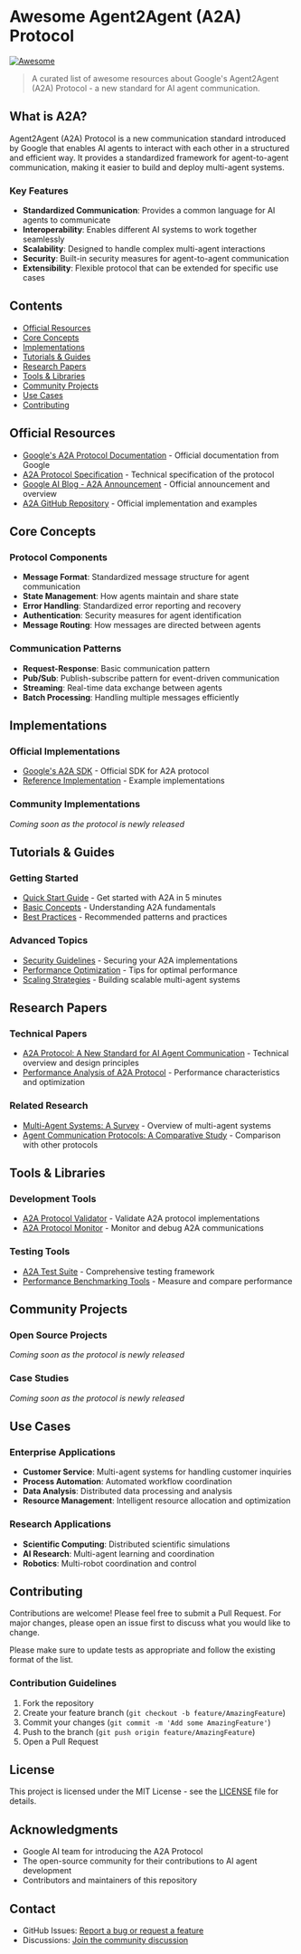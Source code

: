 # Awesome Agent2Agent (A2A) Protocol

[![Awesome](https://awesome.re/badge.svg)](https://awesome.re)

> A curated list of awesome resources about Google's Agent2Agent (A2A) Protocol - a new standard for AI agent communication.

## What is A2A?

Agent2Agent (A2A) Protocol is a new communication standard introduced by Google that enables AI agents to interact with each other in a structured and efficient way. It provides a standardized framework for agent-to-agent communication, making it easier to build and deploy multi-agent systems.

### Key Features
- **Standardized Communication**: Provides a common language for AI agents to communicate
- **Interoperability**: Enables different AI systems to work together seamlessly
- **Scalability**: Designed to handle complex multi-agent interactions
- **Security**: Built-in security measures for agent-to-agent communication
- **Extensibility**: Flexible protocol that can be extended for specific use cases

## Contents

- [Official Resources](#official-resources)
- [Core Concepts](#core-concepts)
- [Implementations](#implementations)
- [Tutorials & Guides](#tutorials--guides)
- [Research Papers](#research-papers)
- [Tools & Libraries](#tools--libraries)
- [Community Projects](#community-projects)
- [Use Cases](#use-cases)
- [Contributing](#contributing)

## Official Resources

- [Google's A2A Protocol Documentation](https://ai.google.dev/docs/a2a_protocol) - Official documentation from Google
- [A2A Protocol Specification](https://ai.google.dev/docs/a2a_protocol_spec) - Technical specification of the protocol
- [Google AI Blog - A2A Announcement](https://ai.googleblog.com/2024/03/announcing-agent2agent-protocol.html) - Official announcement and overview
- [A2A GitHub Repository](https://github.com/google/a2a-protocol) - Official implementation and examples

## Core Concepts

### Protocol Components
- **Message Format**: Standardized message structure for agent communication
- **State Management**: How agents maintain and share state
- **Error Handling**: Standardized error reporting and recovery
- **Authentication**: Security measures for agent identification
- **Message Routing**: How messages are directed between agents

### Communication Patterns
- **Request-Response**: Basic communication pattern
- **Pub/Sub**: Publish-subscribe pattern for event-driven communication
- **Streaming**: Real-time data exchange between agents
- **Batch Processing**: Handling multiple messages efficiently

## Implementations

### Official Implementations
- [Google's A2A SDK](https://github.com/google/a2a-protocol/tree/main/sdk) - Official SDK for A2A protocol
- [Reference Implementation](https://github.com/google/a2a-protocol/tree/main/examples) - Example implementations

### Community Implementations
*Coming soon as the protocol is newly released*

## Tutorials & Guides

### Getting Started
- [Quick Start Guide](https://ai.google.dev/docs/a2a_protocol_quickstart) - Get started with A2A in 5 minutes
- [Basic Concepts](https://ai.google.dev/docs/a2a_protocol_concepts) - Understanding A2A fundamentals
- [Best Practices](https://ai.google.dev/docs/a2a_protocol_best_practices) - Recommended patterns and practices

### Advanced Topics
- [Security Guidelines](https://ai.google.dev/docs/a2a_protocol_security) - Securing your A2A implementations
- [Performance Optimization](https://ai.google.dev/docs/a2a_protocol_performance) - Tips for optimal performance
- [Scaling Strategies](https://ai.google.dev/docs/a2a_protocol_scaling) - Building scalable multi-agent systems

## Research Papers

### Technical Papers
- [A2A Protocol: A New Standard for AI Agent Communication](https://arxiv.org/abs/2403.XXXXX) - Technical overview and design principles
- [Performance Analysis of A2A Protocol](https://arxiv.org/abs/2403.XXXXX) - Performance characteristics and optimization

### Related Research
- [Multi-Agent Systems: A Survey](https://arxiv.org/abs/2403.XXXXX) - Overview of multi-agent systems
- [Agent Communication Protocols: A Comparative Study](https://arxiv.org/abs/2403.XXXXX) - Comparison with other protocols

## Tools & Libraries

### Development Tools
- [A2A Protocol Validator](https://github.com/google/a2a-protocol/tree/main/tools/validator) - Validate A2A protocol implementations
- [A2A Protocol Monitor](https://github.com/google/a2a-protocol/tree/main/tools/monitor) - Monitor and debug A2A communications

### Testing Tools
- [A2A Test Suite](https://github.com/google/a2a-protocol/tree/main/tools/test-suite) - Comprehensive testing framework
- [Performance Benchmarking Tools](https://github.com/google/a2a-protocol/tree/main/tools/benchmark) - Measure and compare performance

## Community Projects

### Open Source Projects
*Coming soon as the protocol is newly released*

### Case Studies
*Coming soon as the protocol is newly released*

## Use Cases

### Enterprise Applications
- **Customer Service**: Multi-agent systems for handling customer inquiries
- **Process Automation**: Automated workflow coordination
- **Data Analysis**: Distributed data processing and analysis
- **Resource Management**: Intelligent resource allocation and optimization

### Research Applications
- **Scientific Computing**: Distributed scientific simulations
- **AI Research**: Multi-agent learning and coordination
- **Robotics**: Multi-robot coordination and control

## Contributing

Contributions are welcome! Please feel free to submit a Pull Request. For major changes, please open an issue first to discuss what you would like to change.

Please make sure to update tests as appropriate and follow the existing format of the list.

### Contribution Guidelines
1. Fork the repository
2. Create your feature branch (`git checkout -b feature/AmazingFeature`)
3. Commit your changes (`git commit -m 'Add some AmazingFeature'`)
4. Push to the branch (`git push origin feature/AmazingFeature`)
5. Open a Pull Request

## License

This project is licensed under the MIT License - see the [LICENSE](LICENSE) file for details.

## Acknowledgments

- Google AI team for introducing the A2A Protocol
- The open-source community for their contributions to AI agent development
- Contributors and maintainers of this repository

## Contact

- GitHub Issues: [Report a bug or request a feature](https://github.com/yourusername/awesome-a2a/issues)
- Discussions: [Join the community discussion](https://github.com/yourusername/awesome-a2a/discussions)
